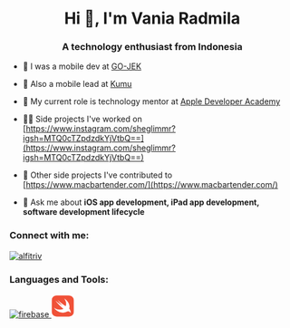 <h1 align="center">Hi 👋, I'm Vania Radmila</h1>
<h3 align="center">A technology enthusiast from Indonesia</h3>

- 🔭 I was a mobile dev at [GO-JEK](https://www.gojek.com/id-id)

- 👯 Also a mobile lead at [Kumu](https://kumu.ph/)

- 🌱 My current role is technology mentor at [Apple Developer Academy](https://developeracademy.apps.binus.ac.id/bali/)

- 👨‍💻 Side projects I've worked on [https://www.instagram.com/sheglimmr?igsh=MTQ0cTZpdzdkYjVtbQ==](https://www.instagram.com/sheglimmr?igsh=MTQ0cTZpdzdkYjVtbQ==)

- 📝 Other side projects I've contributed to [https://www.macbartender.com/](https://www.macbartender.com/)

- 💬 Ask me about **iOS app development, iPad app development, software development lifecycle**

<h3 align="left">Connect with me:</h3>
<p align="left">
<a href="https://linkedin.com/in/alfitriv" target="blank"><img align="center" src="https://raw.githubusercontent.com/rahuldkjain/github-profile-readme-generator/master/src/images/icons/Social/linked-in-alt.svg" alt="alfitriv" height="30" width="40" /></a>
</p>

<h3 align="left">Languages and Tools:</h3>
<p align="left"> <a href="https://firebase.google.com/" target="_blank" rel="noreferrer"> <img src="https://www.vectorlogo.zone/logos/firebase/firebase-icon.svg" alt="firebase" width="40" height="40"/> </a> <a href="https://developer.apple.com/swift/" target="_blank" rel="noreferrer"> <img src="https://raw.githubusercontent.com/devicons/devicon/master/icons/swift/swift-original.svg" alt="swift" width="40" height="40"/> </a> </p>
